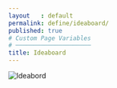 ```yaml
---
layout   : default
permalink: define/ideaboard/
published: true
# Custom Page Variables
# ─────────────────────
title: Ideaboard
---
```


<div class="row justify-content">
    <div class="col-12 col-md-8 ">
        <img class="d-block w-100" src="Images/ideabord.jpg" alt="Ideabord">
    </div>
</div>

